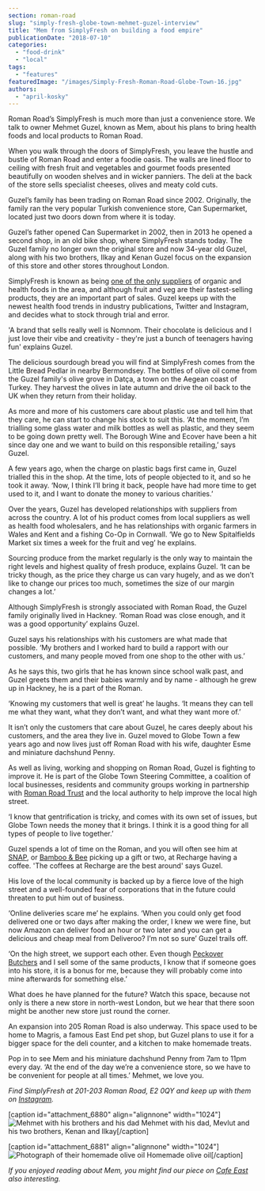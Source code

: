 ```yaml
---
section: roman-road
slug: "simply-fresh-globe-town-mehmet-guzel-interview"
title: "Mem from SimplyFresh on building a food empire"
publicationDate: "2018-07-10"
categories: 
  - "food-drink"
  - "local"
tags: 
  - "features"
featuredImage: "/images/Simply-Fresh-Roman-Road-Globe-Town-16.jpg"
authors: 
  - "april-kosky"
---
```


Roman Road’s SimplyFresh is much more than just a convenience store. We talk to owner Mehmet Guzel, known as Mem, about his plans to bring health foods and local products to Roman Road.

When you walk through the doors of SimplyFresh, you leave the hustle and bustle of Roman Road and enter a foodie oasis. The walls are lined floor to ceiling with fresh fruit and vegetables and gourmet foods presented beautifully on wooden shelves and in wicker panniers. The deli at the back of the store sells specialist cheeses, olives and meaty cold cuts.

Guzel’s family has been trading on Roman Road since 2002. Originally, the family ran the very popular Turkish convenience store, Can Supermarket, located just two doors down from where it is today.

Guzel’s father opened Can Supermarket in 2002, then in 2013 he opened a second shop, in an old bike shop, where SimplyFresh stands today. The Guzel family no longer own the original store and now 34-year old Guzel, along with his two brothers, Ilkay and Kenan Guzel focus on the expansion of this store and other stores throughout London.

SimplyFresh is known as being [one of the only suppliers](https://romanroadlondon.com/roman-road-home-to-five-award-winning-fruit-and-veg-sellers/) of organic and health foods in the area, and although fruit and veg are their fastest-selling products, they are an important part of sales. Guzel keeps up with the newest health food trends in industry publications, Twitter and Instagram, and decides what to stock through trial and error.

'A brand that sells really well is Nomnom. Their chocolate is delicious and I just love their vibe and creativity - they're just a bunch of teenagers having fun' explains Guzel.

The delicious sourdough bread you will find at SimplyFresh comes from the Little Bread Pedlar in nearby Bermondsey. The bottles of olive oil come from the Guzel family's olive grove in Datça, a town on the Aegean coast of Turkey. They harvest the olives in late autumn and drive the oil back to the UK when they return from their holiday.

As more and more of his customers care about plastic use and tell him that they care, he can start to change his stock to suit this. ‘At the moment, I’m trialling some glass water and milk bottles as well as plastic, and they seem to be going down pretty well. The Borough Wine and Ecover have been a hit since day one and we want to build on this responsible retailing,’ says Guzel.

A few years ago, when the charge on plastic bags first came in, Guzel trialled this in the shop. At the time, lots of people objected to it, and so he took it away. ‘Now, I think I’ll bring it back, people have had more time to get used to it, and I want to donate the money to various charities.’

Over the years, Guzel has developed relationships with suppliers from across the country. A lot of his product comes from local suppliers as well as health food wholesalers, and he has relationships with organic farmers in Wales and Kent and a fishing Co-Op in Cornwall. ‘We go to New Spitalfields Market six times a week for the fruit and veg’ he explains.

Sourcing produce from the market regularly is the only way to maintain the right levels and highest quality of fresh produce, explains Guzel. ‘It can be tricky though, as the price they charge us can vary hugely, and as we don’t like to change our prices too much, sometimes the size of our margin changes a lot.’

Although SimplyFresh is strongly associated with Roman Road, the Guzel family originally lived in Hackney. ‘Roman Road was close enough, and it was a good opportunity’ explains Guzel.

Guzel says his relationships with his customers are what made that possible. ‘My brothers and I worked hard to build a rapport with our customers, and many people moved from one shop to the other with us.’

As he says this, two girls that he has known since school walk past, and Guzel greets them and their babies warmly and by name - although he grew up in Hackney, he is a part of the Roman.

‘Knowing my customers that well is great’ he laughs. ‘It means they can tell me what they want, what they don’t want, and what they want more of.’

It isn’t only the customers that care about Guzel, he cares deeply about his customers, and the area they live in. Guzel moved to Globe Town a few years ago and now lives just off Roman Road with his wife, daughter Esme and miniature dachshund Penny.

As well as living, working and shopping on Roman Road, Guzel is fighting to improve it. He is part of the Globe Town Steering Committee, a coalition of local businesses, residents and community groups working in partnership with [Roman Road Trust](https://romanroadtrust.co.uk/) and the local authority to help improve the local high street.

‘I know that gentrification is tricky, and comes with its own set of issues, but Globe Town needs the money that it brings. I think it is a good thing for all types of people to live together.’

Guzel spends a lot of time on the Roman, and you will often see him at [SNAP](https://romanroadlondon.com/helen-fisher-snap-store-interview/), or [Bamboo & Bee](https://romanroadlondon.com/bamboo-bee-interview-verrykerry-10tacled-magpiesloot/) picking up a gift or two, at Recharge having a coffee. 'The coffees at Recharge are the best around' says Guzel.

His love of the local community is backed up by a fierce love of the high street and a well-founded fear of corporations that in the future could threaten to put him out of business.

‘Online deliveries scare me’ he explains. ‘When you could only get food delivered one or two days after making the order, I knew we were fine, but now Amazon can deliver food an hour or two later and you can get a delicious and cheap meal from Deliveroo? I’m not so sure’ Guzel trails off.

‘On the high street, we support each other. Even though [Peckover Butchers](https://romanroadlondon.com/peckover-butchers-roman-road-interview/) and I sell some of the same products, I know that if someone goes into his store, it is a bonus for me, because they will probably come into mine afterwards for something else.’

What does he have planned for the future? Watch this space, because not only is there a new store in north-west London, but we hear that there soon might be another new store just round the corner.

An expansion into 205 Roman Road is also underway. This space used to be home to Magris, a famous East End pet shop, but Guzel plans to use it for a bigger space for the deli counter, and a kitchen to make homemade treats.

Pop in to see Mem and his miniature dachshund Penny from 7am to 11pm every day. ‘At the end of the day we’re a convenience store, so we have to be convenient for people at all times.’ Mehmet, we love you.

_Find SimplyFresh at 201-203 Roman Road, E2 0QY and keep up with them on [Instagram](https://www.instagram.com/simplyfreshe2/)._ 

\[caption id="attachment\_6880" align="alignnone" width="1024"\]![Mehmet with his brothers and his dad](/images/Simply-Fresh-Roman-Road-Globe-Town-14-1024x683.jpg) Mehmet with his dad, Mevlut and his two brothers, Kenan and Ilkay\[/caption\]

\[caption id="attachment\_6881" align="alignnone" width="1024"\]![Photograph of their homemade olive oil](/images/Simply-Fresh-Roman-Road-Globe-Town-15-1024x683.jpg) Homemade olive oil\[/caption\]

_If you enjoyed reading about Mem, you might find our piece on [Cafe East](https://romanroadlondon.com/cafe-east-roman-road-mustafa-has-interview/) also interesting._


